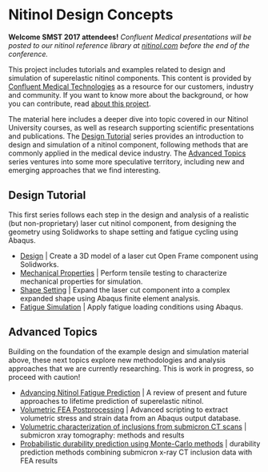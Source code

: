 Nitinol Design Concepts
================================

**Welcome SMST 2017 attendees!** _Confluent Medical presentations will be posted to our nitinol reference library at [nitinol.com](http://nitinol.com) before the end of the conference._

This project includes tutorials and examples related to design and simulation of superelastic nitinol components. This content is provided by [Confluent Medical Technologies](http://confluentmedical.com) as a resource for our customers, industry and community. If you want to know more about the background, or how you can contribute, read [about this project](about.md).

The material here includes a deeper dive into topic covered in our Nitinol University courses, as well as research supporting scientific presentations and publications. The [Design Tutorial](#design-tutorial) series provides an introduction to design and simulation of a nitinol component, following methods that are commonly applied in the medical device industry. The [Advanced Topics](#advanced-topics) series ventures into some more speculative territory, including new and emerging approaches that we find interesting. 

## Design Tutorial

This first series follows each step in the design and analysis of a realistic (but non-proprietary) laser cut nitinol component, from designing the geometry using Solidworks to shape setting and fatigue cycling using Abaqus.

* [Design](105-open-frame-design) \| Create a 3D model of a laser cut Open Frame component using Solidworks.
* [Mechanical Properties](110-material-characterization) \| Perform tensile testing to characterize mechanical properties for simulation.
* [Shape Setting](115-open-frame-shape-set) \| Expand the laser cut component into a complex expanded shape using Abaqus finite element analysis.
* [Fatigue Simulation](120-open-frame-fatigue) \| Apply fatigue loading conditions using Abaqus.

## Advanced Topics

Building on the foundation of the example design and simulation material above, these next topics explore new methodologies and analysis approaches that we are currently researching. This is work in progress, so proceed with caution!

* [Advancing Nitinol Fatigue Prediction](205-advancing-fatigue-prediction) \| A review of present and future approaches to lifetime prediction of superelastic nitinol.
* [Volumetric FEA Postprocessing](125-volumetric-analysis) \| Advanced scripting to extract volumetric stress and strain data from an Abaqus output database.
* [Volumetric characterization of inclusions from submicron CT scans](210-xct-methods) \| submicron xray tomography: methods and results
* [Probabilistic durability prediction using Monte-Carlo methods](215-monte-carlo) \| durability prediction methods combining submicron x-ray CT inclusion data with FEA results

